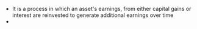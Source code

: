 - It is a process in which an asset's earnings, from either capital gains or interest are reinvested to generate additional earnings over time
- 